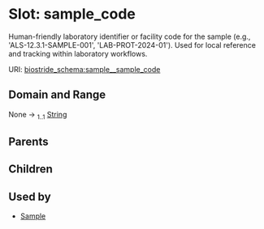 
# Slot: sample_code

Human-friendly laboratory identifier or facility code for the sample (e.g., 'ALS-12.3.1-SAMPLE-001', 'LAB-PROT-2024-01'). Used for local reference and tracking within laboratory workflows.

URI: [biostride_schema:sample__sample_code](https://w3id.org/biostride/schema/sample__sample_code)


## Domain and Range

None &#8594;  <sub>1..1</sub> [String](types/String.md)

## Parents


## Children


## Used by

 * [Sample](Sample.md)
